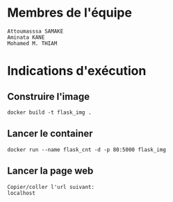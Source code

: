 # Membres de l'équipe
    Attoumasssa SAMAKE
    Aminata KANE
    Mohamed M. THIAM

# Indications d'exécution
## Construire l'image
    docker build -t flask_img .
## Lancer le container
    docker run --name flask_cnt -d -p 80:5000 flask_img

## Lancer la page web
    Copier/coller l'url suivant: 
    localhost

